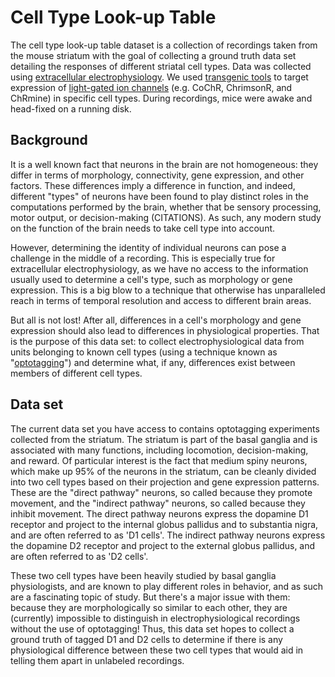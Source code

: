 # Cell Type Look-up Table

The cell type look-up table dataset is a collection of recordings taken from the mouse striatum with the goal of collecting a ground truth data set detailing the responses of different striatal cell types. Data was collected using [extracellular electrophysiology](Neuropixels-electrophysiology). We used [transgenic tools](transgenic-tools) to target expression of [light-gated ion channels](https://en.wikipedia.org/wiki/Light-gated_ion_channel) (e.g. CoChR, ChrimsonR, and ChRmine) in specific cell types. During recordings, mice were awake and head-fixed on a running disk.

## Background

It is a well known fact that neurons in the brain are not homogeneous: they differ in terms of morphology, connectivity, gene expression, and other factors. These differences imply a difference in function, and indeed, different "types" of neurons have been found to play distinct roles in the computations performed by the brain, whether that be sensory processing, motor output, or decision-making (CITATIONS). As such, any modern study on the function of the brain needs to take cell type into account.

However, determining the identity of individual neurons can pose a challenge in the middle of a recording. This is especially true for extracellular electrophysiology, as we have no access to the information usually used to determine a cell's type, such as morphology or gene expression. This is a big blow to a technique that otherwise has unparalleled reach in terms of temporal resolution and access to different brain areas.

But all is not lost! After all, differences in a cell's morphology and gene expression should also lead to differences in physiological properties. That is the purpose of this data set: to collect electrophysiological data from units belonging to known cell types (using a technique known as "[optotagging](Optotagging)") and determine what, if any, differences exist between members of different cell types.

## Data set
The current data set you have access to contains optotagging experiments collected from the striatum. The striatum is part of the basal ganglia and is associated with many functions, including locomotion, decision-making, and reward. Of particular interest is the fact that medium spiny neurons, which make up 95% of the neurons in the striatum, can be cleanly divided into two cell types based on their projection and gene expression patterns. These are the "direct pathway" neurons, so called because they promote movement, and the "indirect pathway" neurons, so called because they inhibit movement. The direct pathway neurons express the dopamine D1 receptor and project to the internal globus pallidus and to substantia nigra, and are often referred to as 'D1 cells'. The indirect pathway neurons express the dopamine D2 receptor and project to the external globus pallidus, and are often referred to as 'D2 cells'.

These two cell types have been heavily studied by basal ganglia physiologists, and are known to play different roles in behavior, and as such are a fascinating topic of study. But there's a major issue with them: because they are morphologically so similar to each other, they are (currently) impossible to distinguish in electrophysiological recordings without the use of optotagging! Thus, this data set hopes to collect a ground truth of tagged D1 and D2 cells to determine if there is any physiological difference between these two cell types that would aid in telling them apart in unlabeled recordings.